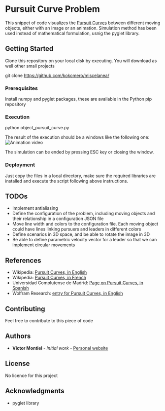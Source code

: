 # Pursuit Curve Problem

This snippet of code visualizes the [Pursuit Curves](https://en.wikipedia.org/wiki/Pursuit_curve) between different moving objects, either with an image or an animation.
Simulation method has been used instead of mathematical formulation, usnig the pyglet library.

## Getting Started

Clone this repository on your local disk by executing. You will download as well other small projects

git clone https://github.com/kokomero/miscelanea/

### Prerequisites

Install numpy and pyglet packages, these are available in the Python pip repository

### Execution

python object_pursuit_curve.py

The result of the execution should be a windows like the following one:
![Animation video](https://github.com/kokomero/miscelanea/tree/master/TowerOfHanoi/output.gif)

The simulation can be ended by pressing ESC key or closing the window.

### Deployment

Just copy the files in a local directory, make sure the required libraries are installed and execute the script following above instructions.

## TODOs
* Implement antialiasing
* Define the configuration of the problem, including moving objects and their relationship in a configuration JSON file
* Move line width and colors to the configuration file. Each moving object could have lines linking pursuers and leaders in different colors
* Define scenarios in 3D space, and be able to rotate the image in 3D
* Be able to define parametric velocity vector for a leader so that we can implement circular movements

## References
* Wikipedia: [Pursuit Curves, in English](https://en.wikipedia.org/wiki/Pursuit_curve)
* Wikipedia: [Pursuit Curves, in French](https://fr.wikipedia.org/wiki/Courbe_du_chien)
* Universidad Complutense de Madrid: [Page on Pursuit Curves, in Spanish](http://www.mat.ucm.es/cosasmdg/cdsmdg/modelizaciones/proyectos/proyecto2/index.htm)
* Wolfram Research: [entry for Pursuit Curves, in English](http://mathworld.wolfram.com/PursuitCurve.html)

## Contributing

Feel free to contribute to this piece of code

## Authors
* **Victor Montiel** - *Initial work* - [Personal website](http://www.victormontielargaiz.net)

## License
No licence for this project

## Acknowledgments
* pyglet library


